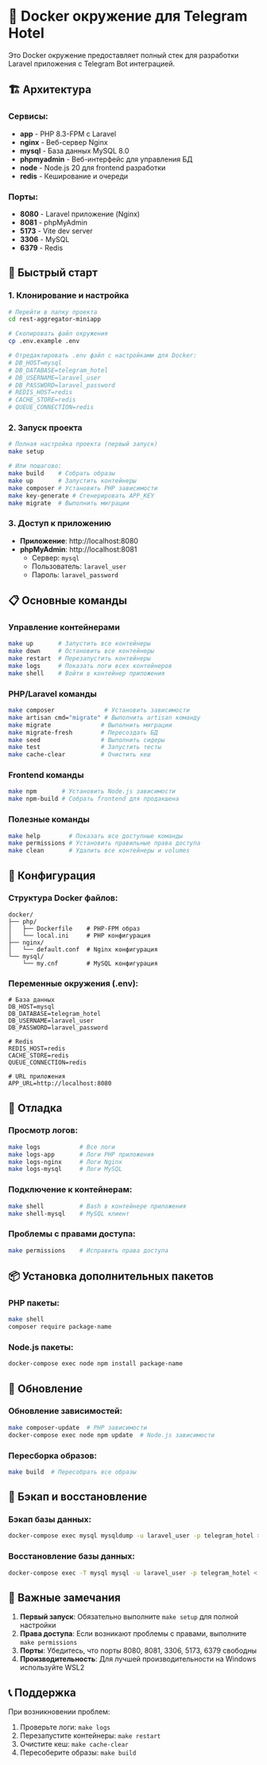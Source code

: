 # 🐳 Docker окружение для Telegram Hotel

Это Docker окружение предоставляет полный стек для разработки Laravel приложения с Telegram Bot интеграцией.

## 🏗️ Архитектура

### Сервисы:
- **app** - PHP 8.3-FPM с Laravel
- **nginx** - Веб-сервер Nginx
- **mysql** - База данных MySQL 8.0
- **phpmyadmin** - Веб-интерфейс для управления БД
- **node** - Node.js 20 для frontend разработки
- **redis** - Кеширование и очереди

### Порты:
- **8080** - Laravel приложение (Nginx)
- **8081** - phpMyAdmin
- **5173** - Vite dev server
- **3306** - MySQL
- **6379** - Redis

## 🚀 Быстрый старт

### 1. Клонирование и настройка
```bash
# Перейти в папку проекта
cd rest-aggregator-miniapp

# Скопировать файл окружения
cp .env.example .env

# Отредактировать .env файл с настройками для Docker:
# DB_HOST=mysql
# DB_DATABASE=telegram_hotel
# DB_USERNAME=laravel_user
# DB_PASSWORD=laravel_password
# REDIS_HOST=redis
# CACHE_STORE=redis
# QUEUE_CONNECTION=redis
```

### 2. Запуск проекта
```bash
# Полная настройка проекта (первый запуск)
make setup

# Или пошагово:
make build    # Собрать образы
make up       # Запустить контейнеры
make composer # Установить PHP зависимости
make key-generate # Сгенерировать APP_KEY
make migrate  # Выполнить миграции
```

### 3. Доступ к приложению
- **Приложение**: http://localhost:8080
- **phpMyAdmin**: http://localhost:8081
  - Сервер: `mysql`
  - Пользователь: `laravel_user`
  - Пароль: `laravel_password`

## 📋 Основные команды

### Управление контейнерами
```bash
make up       # Запустить все контейнеры
make down     # Остановить все контейнеры
make restart  # Перезапустить контейнеры
make logs     # Показать логи всех контейнеров
make shell    # Войти в контейнер приложения
```

### PHP/Laravel команды
```bash
make composer              # Установить зависимости
make artisan cmd="migrate" # Выполнить artisan команду
make migrate              # Выполнить миграции
make migrate-fresh        # Пересоздать БД
make seed                 # Выполнить сидеры
make test                 # Запустить тесты
make cache-clear          # Очистить кеш
```

### Frontend команды
```bash
make npm       # Установить Node.js зависимости
make npm-build # Собрать frontend для продакшена
```

### Полезные команды
```bash
make help        # Показать все доступные команды
make permissions # Установить правильные права доступа
make clean       # Удалить все контейнеры и volumes
```

## 🔧 Конфигурация

### Структура Docker файлов:
```
docker/
├── php/
│   ├── Dockerfile    # PHP-FPM образ
│   └── local.ini     # PHP конфигурация
├── nginx/
│   └── default.conf  # Nginx конфигурация
└── mysql/
    └── my.cnf        # MySQL конфигурация
```

### Переменные окружения (.env):
```env
# База данных
DB_HOST=mysql
DB_DATABASE=telegram_hotel
DB_USERNAME=laravel_user
DB_PASSWORD=laravel_password

# Redis
REDIS_HOST=redis
CACHE_STORE=redis
QUEUE_CONNECTION=redis

# URL приложения
APP_URL=http://localhost:8080
```

## 🐛 Отладка

### Просмотр логов:
```bash
make logs           # Все логи
make logs-app       # Логи PHP приложения
make logs-nginx     # Логи Nginx
make logs-mysql     # Логи MySQL
```

### Подключение к контейнерам:
```bash
make shell          # Bash в контейнере приложения
make shell-mysql    # MySQL клиент
```

### Проблемы с правами доступа:
```bash
make permissions    # Исправить права доступа
```

## 📦 Установка дополнительных пакетов

### PHP пакеты:
```bash
make shell
composer require package-name
```

### Node.js пакеты:
```bash
docker-compose exec node npm install package-name
```

## 🔄 Обновление

### Обновление зависимостей:
```bash
make composer-update  # PHP зависимости
docker-compose exec node npm update  # Node.js зависимости
```

### Пересборка образов:
```bash
make build  # Пересобрать все образы
```

## 💾 Бэкап и восстановление

### Бэкап базы данных:
```bash
docker-compose exec mysql mysqldump -u laravel_user -p telegram_hotel > backup.sql
```

### Восстановление базы данных:
```bash
docker-compose exec -T mysql mysql -u laravel_user -p telegram_hotel < backup.sql
```

## 🚨 Важные замечания

1. **Первый запуск**: Обязательно выполните `make setup` для полной настройки
2. **Права доступа**: Если возникают проблемы с правами, выполните `make permissions`
3. **Порты**: Убедитесь, что порты 8080, 8081, 3306, 5173, 6379 свободны
4. **Производительность**: Для лучшей производительности на Windows используйте WSL2

## 📞 Поддержка

При возникновении проблем:
1. Проверьте логи: `make logs`
2. Перезапустите контейнеры: `make restart`
3. Очистите кеш: `make cache-clear`
4. Пересоберите образы: `make build` 